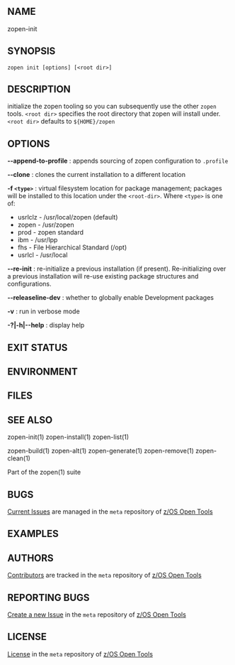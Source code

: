 ## NAME
zopen-init
 
## SYNOPSIS
`zopen init [options] [<root dir>]` 

## DESCRIPTION
initialize the zopen tooling so you can subsequently use the other `zopen` tools.
`<root dir>` specifies the root directory that zopen will install under. `<root dir>` defaults to `${HOME}/zopen`

## OPTIONS

  **\-\-append-to-profile**
  : appends sourcing of zopen configuration to `.profile`

  **\-\-clone**
  : clones the current installation to a different location

  **-f `<type>`**
  : virtual filesystem location for package management; packages will be installed to this location under the `<root-dir>`. Where `<type>` is one of:

  - usrlclz - /usr/local/zopen (default)
  - zopen - /usr/zopen
  - prod - zopen standard
  - ibm  - /usr/lpp
  - fhs  - File Hierarchical Standard (/opt)
  - usrlcl - /usr/local

  **\-\-re-init**
  : re-initialize a previous installation (if present).  Re-initializing over a previous installation will re-use existing package structures and configurations.

  **\-\-releaseline-dev**
  : whether to globally enable Development packages

  **-v**
  : run in verbose mode

  **-?|-h|\-\-help**
  : display help

## EXIT STATUS

## ENVIRONMENT

## FILES

## SEE ALSO
zopen-init(1) zopen-install(1) zopen-list(1)  

zopen-build(1) zopen-alt(1) zopen-generate(1) zopen-remove(1) zopen-clean(1)

Part of the zopen(1) suite

## BUGS
[Current Issues](https://github.com/ZOSOpenTools/meta/issues) are managed in the `meta` repository of [z/OS Open Tools](https://zosopentools.github.io/meta/#/)

## EXAMPLES

## AUTHORS
[Contributors](https://github.com/ZOSOpenTools/meta/graphs/contributors) are tracked in the `meta` repository of [z/OS Open Tools](https://zosopentools.github.io/meta/#/)

## REPORTING BUGS
[Create a new Issue](https://github.com/ZOSOpenTools/meta/issues/new) in the `meta` repository of [z/OS Open Tools](https://zosopentools.github.io/meta/#/)

## LICENSE
[License](https://github.com/ZOSOpenTools/meta/blob/main/LICENSE) in the `meta` repository of [z/OS Open Tools](https://zosopentools.github.io/meta/#/) 

